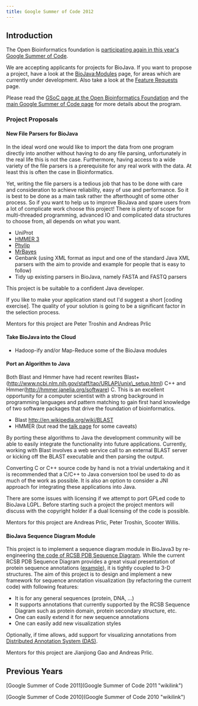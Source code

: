 ```yaml
---
title: Google Summer of Code 2012
---
```


Introduction
------------

The Open Bioinformatics foundation is [participating again in this
year's Google Summer of
Code](http://www.open-bio.org/wiki/Google_Summer_of_Code).

We are accepting applicants for projects for BioJava. If you want to
propose a project, have a look at the <BioJava:Modules> page, for areas
which are currently under development. Also take a look at the [Feature
Requests](BioJava3_Feature_Requests "wikilink") page.

Please read the [GSoC page at the Open Bioinformatics
Foundation](http://www.open-bio.org/wiki/Google_Summer_of_Code) and the
[main Google Summer of Code page](http://code.google.com/soc) for more
details about the program.

### Project Proposals

#### New File Parsers for BioJava

In the ideal word one would like to import the data from one program
directly into another without having to do any file parsing,
unfortunately in the real life this is not the case. Furthermore, having
access to a wide variety of the file parsers is a prerequisite for any
real work with the data. At least this is often the case in
Bioinformatics.

Yet, writing the file parsers is a tedious job that has to be done with
care and consideration to achieve reliability, easy of use and
performance. So it is best to be done as a main task rather the
afterthought of some other process. So if you want to help us to improve
BioJava and spare users from a lot of complicate work choose this
project! There is plenty of scope for multi-threaded programming,
advanced IO and complicated data structures to choose from, all depends
on what you want.

-   UniProt
-   [HMMER 3](http://hmmer.janelia.org)
-   [Phylip](http://evolution.genetics.washington.edu/phylip.html)
-   [MrBayes](http://mrbayes.sourceforge.net)
-   Genbank (using XML format as input and one of the standard Java XML
    parsers with the aim to provide and example for people that is easy
    to follow)
-   Tidy up existing parsers in BioJava, namely FASTA and FASTQ parsers

This project is be suitable to a confident Java developer.

If you like to make your application stand out I'd suggest a short
[coding exercise]. The quality of your solution is going to be a
significant factor in the selection process.

Mentors for this project are Peter Troshin and Andreas Prlic

#### Take BioJava into the Cloud

-   Hadoop-ify and/or Map-Reduce some of the BioJava modules

#### Port an Algorithm to Java

Both Blast and Hmmer have had recent rewrites
Blast+(http://www.ncbi.nlm.nih.gov/staff/tao/URLAPI/unix\_setup.html)
C++ and Hmmer(http://hmmer.janelia.org/software) C. This is an excellent
opportunity for a computer scientist with a strong background in
programming languages and pattern matching to gain first hand knowledge
of two software packages that drive the foundation of bioinformatics.

-   Blast <http://en.wikipedia.org/wiki/BLAST>
-   HMMER (but read the [talk
    page](Talk:Google_Summer_of_Code_2012#HMMER "wikilink") for some
    caveats)

By porting these algorithms to Java the development community will be
able to easily integrate the functionality into future applications.
Currently, working with Blast involves a web service call to an external
BLAST server or kicking off the BLAST executable and then parsing the
output.

Converting C or C++ source code by hand is not a trivial undertaking and
it is recommended that a C/C++ to Java conversion tool be used to do as
much of the work as possible. It is also an option to consider a JNI
approach for integrating these applications into Java.

There are some issues with licensing if we attempt to port GPLed code to
BioJava LGPL. Before starting such a project the project mentors will
discuss with the copyright holder if a dual licensing of the code is
possible.

Mentors for this project are Andreas Prlic, Peter Troshin, Scooter
Willis.

#### BioJava Sequence Diagram Module

This project is to implement a sequence diagram module in BioJava3 by
re-engineering [the code of RCSB PDB Sequence
Diagram](http://code.open-bio.org/RCSB_SequenceViewer/?root=biojava).
While the current RCSB PDB Sequence Diagram provides a great visual
presentation of protein sequence annotations
([example](http://www.pdb.org/pdb/explore/remediatedSequence.do?structureId=2YER)),
it is tightly coupled to 3-D structures. The aim of this project is to
design and implement a new framework for sequence annotation
visualization (by refactoring the current code) with following features:

-   It is for any general sequences (protein, DNA, ...)
-   It supports annotations that currently supported by the RCSB
    Sequence Diagram such as protein domain, protein secondary
    structure, etc.
-   One can easily extend it for new sequence annotations
-   One can easily add new visualization styles

Optionally, if time allows, add support for visualizing annotations from
[Distributed Annotation System
(DAS)](http://www.biodas.org/wiki/Main_Page).

Mentors for this project are Jianjiong Gao and Andreas Prlic.

Previous Years
--------------

[Google Summer of Code 2011](Google Summer of Code 2011 "wikilink")

[Google Summer of Code 2010](Google Summer of Code 2010 "wikilink")
